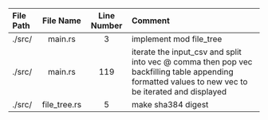 | File Path | File Name | Line Number | Comment |
|:----------|:---------:|:-----------:|:--------|
| ./src/ | main.rs | 3 |  implement mod file_tree  |
| ./src/ | main.rs | 119 |  iterate the input_csv and split into vec @ comma then pop vec backfilling table appending formatted values to new vec to be iterated and displayed  |
| ./src/ | file_tree.rs | 5 |  make sha384 digest  |

